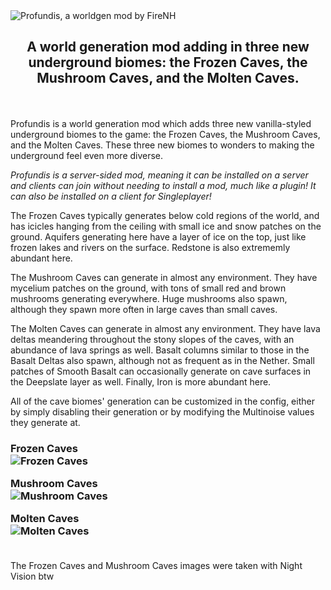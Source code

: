 <img src="https://raw.githubusercontent.com/firenh/Profundis/master/images/mod-page-icon%20base%20cropped.png" alt = "Profundis, a worldgen mod by FireNH"> 

<h2><center> A world generation mod adding in three new underground biomes: the Frozen Caves, the Mushroom Caves, and the Molten Caves. </center></h2>

<br><br>
Profundis is a world generation mod which adds three new vanilla-styled underground biomes to the game: the Frozen Caves, the Mushroom Caves, and the Molten Caves. These three new biomes to wonders to making the underground feel even more diverse.

<i>Profundis is a server-sided mod, meaning it can be installed on a server and clients can join without needing to install a mod, much like a plugin! It can also be installed on a client for Singleplayer!</i>

The Frozen Caves typically generates below cold regions of the world, and has icicles hanging from the ceiling with small ice and snow patches on the ground. Aquifers generating here have a layer of ice on the top, just like frozen lakes and rivers on the surface. Redstone is also extrememly abundant here.

The Mushroom Caves can generate in almost any environment. They have mycelium patches on the ground, with tons of small red and brown mushrooms generating everywhere. Huge mushrooms also spawn, although they spawn more often in large caves than small caves.

The Molten Caves can generate in almost any environment. They have lava deltas meandering throughout the stony slopes of the caves, with an abundance of lava springs as well. Basalt columns similar to those in the Basalt Deltas also spawn, although not as frequent as in the Nether. Small patches of Smooth Basalt can occasionally generate on cave surfaces in the Deepslate layer as well. Finally, Iron is more abundant here.

All of the cave biomes' generation can be customized in the config, either by simply disabling their generation or by modifying the Multinoise values they generate at.


<h3>Frozen Caves<br>
<img src = "https://github.com/firenh/Profundis/blob/master/images/2022-02-03_12.05.08.png?raw=true" alt = "Frozen Caves">


Mushroom Caves<br>
<img src = "https://github.com/firenh/Profundis/blob/master/images/2022-02-03_12.11.30.png?raw=true" alt = "Mushroom Caves">


Molten Caves<br>
<img src = "https://github.com/firenh/Profundis/blob/master/images/2022-02-03_12.08.31.png?raw=true" alt = "Molten Caves">
<br><br>
</h3> The Frozen Caves and Mushroom Caves images were taken with Night Vision btw
